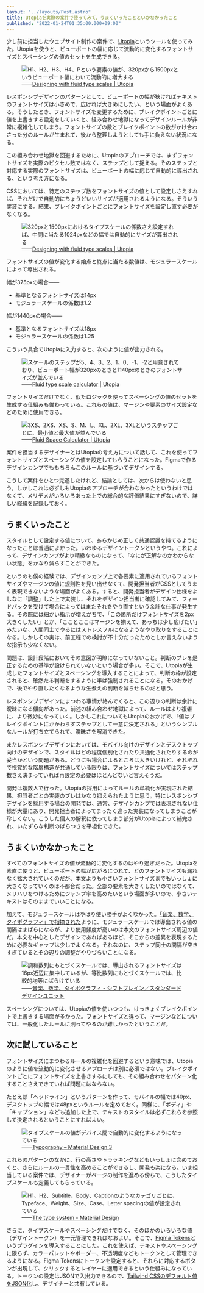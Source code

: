 ```yaml
---
layout: "../layouts/Post.astro"
title: Utopiaを実際の案件で使ってみて、うまくいったことといかなかったこと
published: "2022-01-24T01:35:00.000+09:00"
---
```


少し前に担当したウェブサイト制作の案件で、[Utopia](https://utopia.fyi/)というツールを使ってみた。Utopiaを使うと、ビューポートの幅に応じて流動的に変化するフォントサイズとスペーシングの値のセットを生成できる。

<figure>
<img src="/assets/2022-01-24-retrospective-on-utopia/fluid-type-scale-visualisation.png" alt="H1、H2、H3、H4、Pという要素の値が、320pxから1500pxというビューポート幅において流動的に増大する">
<figcaption>&mdash;&mdash;<a href="https://utopia.fyi/blog/designing-with-fluid-type-scales">Designing with fluid type scales | Utopia</a></figcaption>
</figure>

レスポンシブデザインのパターンとして、ビューポートの幅が狭ければテキストのフォントサイズは小さめで、広ければ大きめにしたい、という場面がよくある。そうしたとき、フォントサイズを変更するために、ブレイクポイントごとに値を上書きする設定をしていくと、組み合わせ地獄になってデザインルールが非常に複雑化してしまう。フォントサイズの数とブレイクポイントの数がかけ合わさった分のルールが生まれて、後から整理しようとしても手に負えない状況になる。

この組み合わせ地獄を回避するために、Utopiaのアプローチでは、まずフォントサイズを実際のピクセル数ではなく、ステップとして捉える。そのステップと対応する実際のフォントサイズは、ビューポートの幅に応じて自動的に導出される、という考え方になる。

CSSにおいては、特定のステップ数をフォントサイズの値として設定しさえすれば、それだけで自動的にちょうどいいサイズが適用されるようになる。そういう実装にする。結果、ブレイクポイントごとにフォントサイズを設定し直す必要がなくなる。

<figure>
<img src="/assets/2022-01-24-retrospective-on-utopia/the-result.png" alt="320pxと1500pxにおけるタイプスケールの係数さえ設定すれば、中間に当たる1024pxなどの幅では自動的にサイズが算出される">
<figcaption>&mdash;&mdash;<a href="https://utopia.fyi/blog/designing-with-fluid-type-scales">Designing with fluid type scales | Utopia</a></figcaption>
</figure>

フォントサイズの値が変化する始点と終点に当たる数値は、モジュラースケールによって導出される。

幅が375pxの場合&mdash;&mdash;

- 基準となるフォントサイズは14px
- モジュラースケールの係数は1.2

幅が1440pxの場合&mdash;&mdash;

- 基準となるフォントサイズは18px
- モジュラースケールの係数は1.25

こういう具合でUtopiaに入力すると、次のように値が出力される。

<figure>
<img src="/assets/2022-01-24-retrospective-on-utopia/calculated-font-sizes.png" alt="スケールのステップが5、4、3、2、1、0、-1、-2と用意されており、ビューポート幅が320pxのときと1140pxのときのフォントサイズが並んでいる">
<figcaption>&mdash;&mdash;<a href="https://utopia.fyi/type/calculator/">Fluid type scale calculator | Utopia</a></figcaption>
</figure>

フォントサイズだけでなく、似たロジックを使ってスペーシングの値のセットを生成する仕組みも備わっている。これらの値は、マージンや要素のサイズ設定などのために使用できる。

<figure>
<img src="/assets/2022-01-24-retrospective-on-utopia/individual-space-values.png" alt="3XS、2XS、XS、S、M、L、XL、2XL、3XLというステップごとに、最小値と最大値が並んでいる">
<figcaption>&mdash;&mdash;<a href="https://utopia.fyi/space/calculator/">Fluid Space Calculator | Utopia</a></figcaption>
</figure>

案件を担当するデザイナーとはUtopiaの考え方について話して、これを使ってフォントサイズとスペーシングの値を設定してもらうことになった。Figmaで作るデザインカンプでももちろんこのルールに基づいてデザインする。

こうして案件をひとつ完遂したけれど、結論としては、次からは使わないと思う。しかしこれは必ずしもUtopiaのアプローチが合わなかったというわけではなくて、メリデメがいろいろあった上での総合的な評価結果にすぎないので、詳しい経緯を記録しておく。

## うまくいったこと

スタイルとして設定する値について、あらかじめ正しく共通認識を持てるようになったことは普通によかった。いわゆるデザイントークンというやつ。これによって、デザインカンプがより精緻なものになって、「なにが正解なのかわからない状態」をかなり減らすことができた。

というのも僕の経験では、デザインカンプ上で各要素に適用されているフォントサイズやマージンの値に規則性を見い出せなくて、開発担当者がCSSとしてうまく表現できないような場面がよくある。すると、開発担当者がデザイン仕様をよしなに「調整」した上で実装し、それをデザイン担当者に確認してみて、フィードバックを受けて場合によってはまたそれをやり直すという余計な仕事が発生する。その際には細かい指示が増えがちで、「この箇所だけフォントサイズを2px大きくしたい」とか、「こことここはマージンを揃えて、あっちは少し広げたい」みたいな、人間同士でやるにはストレスフルになるようなやり取りをすることになる。しかしその実は、前工程での検討が不十分だったためとしか言えないような指示も少なくない。

問題は、設計段階においてその意図が明瞭になっていないこと。判断のブレを是正するための基準が設けられていないという場合が多い。そこで、Utopiaが生成したフォントサイズとスペーシングを導入することによって、判断の枠が設定されると、確然たる判断をするように半ば強制されることになる。そのおかげで、後でやり直したくなるような生煮えの判断を減らせるのだと思う。

レスポンシブデザインにまつわる事情が絡んでくると、この辺りの判断は余計に曖昧になる傾向があった。前述の組み合わせ地獄によって、ルールはより複雑に、より微妙になっていく。しかしこれについてもUtopiaのおかげで、「値はブレイクポイントにかかわらずステップとして一意に決定される」というシンプルなルールが打ち立てられて、曖昧さを解消できた。

またレスポンシブデザインにおいては、モバイル向けのデザインとデスクトップ向けのデザインで、スタイルはどの程度個別化されたり共通化されたりするのが妥当かという問題がある。どうにも場合によるところは大きいけれど、それぞれで視覚的な階層構造が共通している限りは、フォントサイズについてはステップ数さえ決まっていれば再設定の必要はほとんどないと言えそうだ。

開発は複数人で行った。Utopiaの採用によってルールの単純化が実現された結果、担当者ごとの実装のブレはかなり抑えられたように思う。特にレスポンシブデザインを採用する場合の開発では、通常、デザインカンプでは表現されない仕様が大量にあり、開発担当者によってまったく違った実装になってしまうことが珍しくない。こうした個人の解釈に依ってしまう部分がUtopiaによって補完され、いたずらな判断のばらつきを平坦化できた。

## うまくいかなかったこと

すべてのフォントサイズの値が流動的に変化するのはやり過ぎだった。Utopiaを素直に使うと、ビューポートの幅が広がるにつれて、どのフォントサイズも漏れなく拡大されていくのだが、本文よりも小さいフォントサイズまでもいっしょに大きくなっていくのは不都合だった。全部の要素を大きくしたいのではなくて、メリハリをつけるためにジャンプ率を高めたいという場面が多いので、小さいテキストはそのままでいいことになる。

加えて、モジュラースケールはやはり使い勝手がよくなかった。[「音楽、数学、タイポグラフィ」で指摘された](https://standard.shiftbrain.com/blog/music-math-typography)ように、モジュラースケールでは導出される値の間隔はまばらになるが、より使用頻度が高いのは本文のフォントサイズ周辺の値だ。本文を中心としたデザインであればあるほど、そこからの差異を表現するために必要なギャップは少しでよくなる。それなのに、ステップ同士の間隔が空きすぎているとその辺りの調整がやりづらいことになる。

<figure>
<img src="/assets/2022-01-24-retrospective-on-utopia/scales.png" alt="調和数列にもとづくスケールでは、導出されるフォントサイズは16px近辺に集中しているが、等比数列にもとづくスケールでは、比較的均等にばらけている">
<figcaption>&mdash;&mdash;<a href="https://standard.shiftbrain.com/blog/music-math-typography">音楽、数学、タイポグラフィ - シフトブレイン／スタンダードデザインユニット</a></figcaption>
</figure>

スペーシングについては、Utopiaの値を使いつつも、けっきょくブレイクポイントで上書きする場面が多かった。フォントサイズと違って、マージンなどについては、一般化したルールに則ってやるのが難しかったということだ。

## 次に試していること

フォントサイズにまつわるルールの複雑化を回避するという意味では、Utopiaのように値を流動的に変化させるアプローチは別に必須ではない。ブレイクポイントごとにフォントサイズを上書きするにしても、その組み合わせをパターン化することさえできていれば問題にはならない。

たとえば「ヘッドライン」というパターンを作って、モバイルの幅では40px、デスクトップの幅では48pxというルールを定めておく。同様に、「ボディ」や「キャプション」なども追加した上で、テキストのスタイルは必ずこれらを参照して決定されるということにすればよい。

<figure>
<img src="/assets/2022-01-24-retrospective-on-utopia/adaptive-type-scale.png" alt="タイプスケールの値がデバイス間で自動的に変化するようになっている">
<figcaption>&mdash;&mdash;<a href="https://m3.material.io/styles/typography/overview">Typography – Material Design 3</a></figcaption>
</figure>

これらのパターンのなかに、行の高さやトラッキングなどもいっしょに含めておくと、さらにルールの一貫性を高めることができるし、開発も楽になる。いま担当している案件では、デザイナーがページの制作を進める傍らで、こうしたタイプスケールも定義してもらっている。

<figure>
<img src="/assets/2022-01-24-retrospective-on-utopia/type-scale.png" alt="H1、H2、Subtitle、Body、Captionのようなカテゴリごとに、Typeface、Weight、Size、Case、Letter spacingの値が設定されている">
<figcaption>&mdash;&mdash;<a href="https://material.io/design/typography/the-type-system.html#type-scale">The type system - Material Design</a></figcaption>
</figure>

さらに、タイプスケールやスペーシングだけでなく、そのほかのいろいろな値（デザイントークン）を一元管理できればなおよい。そこで、[Figma Tokens](https://jansix.at/resources/figma-tokens)というプラグインを導入することにした。これを使えば、テキストやスペーシングに限らず、カラーパレットやボーダー、不透明度などもトークンとして管理できるようになる。Figma Tokensにトークンを設定すると、それらに対応するボタンが出現して、クリックするとレイヤーに適用できるという仕組みになっている。トークンの設定はJSONで入出力できるので、[Tailwind CSSのデフォルト値をJSON化](https://gist.github.com/yuheiy/e1fc01fc0a4816924d1959221fdba46c)し、デザイナーと共有している。
